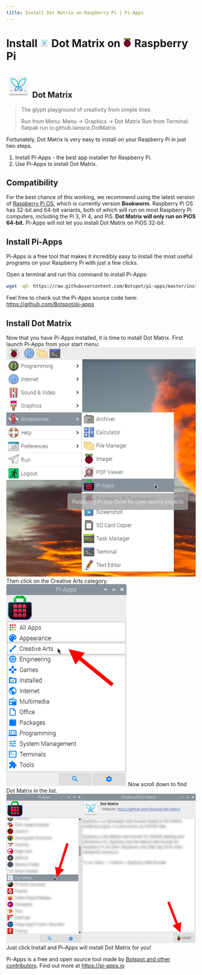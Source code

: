 ```yaml
---
title: Install Dot Matrix on Raspberry Pi | Pi-Apps
---
```

<div class="simple-install-content content">

# Install <img src="/img/app-icons/Dot Matrix/icon-64.png" height=24> Dot Matrix on <img src=/img/other-icons/raspberrypi-icon.svg height=24> Raspberry Pi

## <img src="/img/app-icons/Dot Matrix/icon-64.png"> Dot Matrix
> The glyph playground of creativity from simple lines
> 
> Run from Menu: Menu -> Graphics -> Dot Matrix
> Run from Terminal: flatpak run io.github.lainsce.DotMatrix

Fortunately, Dot Matrix is very easy to install on your Raspberry Pi in just two steps.
1. Install Pi-Apps - the best app installer for Raspberry Pi.
2. Use Pi-Apps to install Dot Matrix.
</div>
<div class="simple-install-content content">

## Compatibility
For the best chance of this working, we recommend using the latest version of [Raspberry Pi OS](https://www.raspberrypi.com/software/), which is currently version **Bookworm**.
Raspberry Pi OS has 32-bit and 64-bit variants, both of which will run on most Raspberry Pi computers, including the Pi 3, Pi 4, and Pi5.
**Dot Matrix will only run on PiOS 64-bit.** Pi-Apps will not let you install Dot Matrix on PiOS 32-bit.
</div>
<div class="simple-install-content content">

## Install Pi-Apps

Pi-Apps is a free tool that makes it incredibly easy to install the most useful programs on your Raspberry Pi with just a few clicks.

Open a terminal and run this command to install Pi-Apps:
```bash
wget -qO- https://raw.githubusercontent.com/Botspot/pi-apps/master/install | bash
```
Feel free to check out the Pi-Apps source code here: https://github.com/Botspot/pi-apps
</div>
<div class="simple-install-content content">

## Install Dot Matrix

Now that you have Pi-Apps installed, it is time to install Dot Matrix.
First launch Pi-Apps from your start menu:
<img src="/img/start-menu.png">
Then click on the Creative Arts category.
<img src="/img/category-selections/Creative Arts.png">
Now scroll down to find Dot Matrix in the list.
<img src="/img/app-icons/Dot Matrix/app-selection.png">
Just click Install and Pi-Apps will install Dot Matrix for you!
</div>
<div class="simple-install-content content">

Pi-Apps is a free and open source tool made by [Botspot and other contributors](/about/#contributors). Find out more at https://pi-apps.io
</div>
